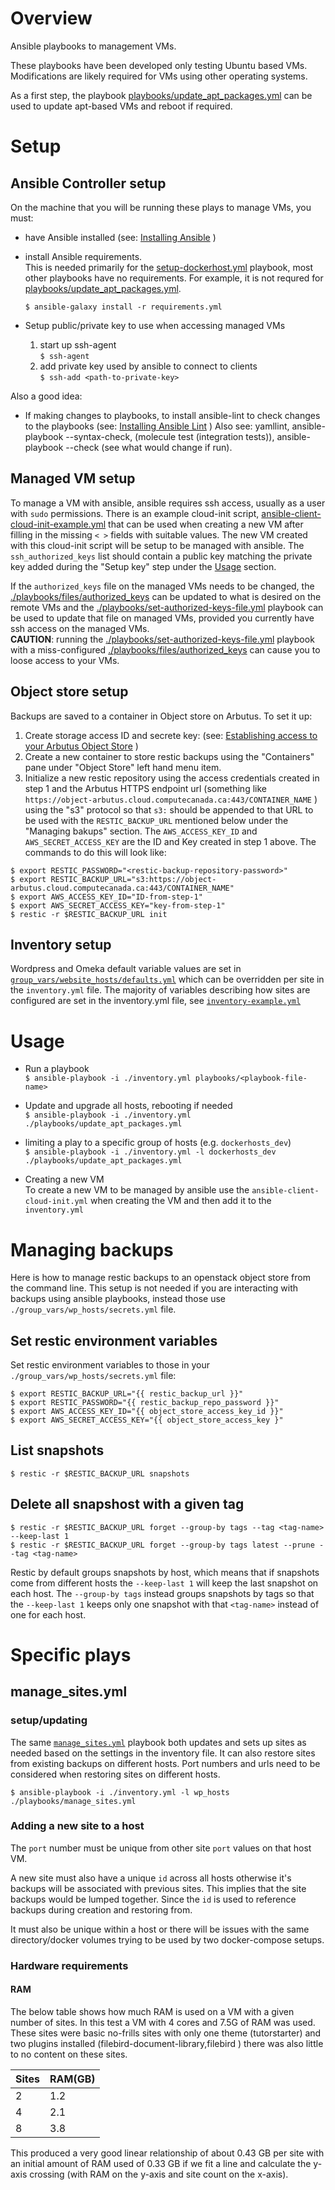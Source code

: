 #  Overview
Ansible playbooks to management VMs.

These playbooks have been developed only testing Ubuntu based VMs. Modifications are likely required for VMs using other operating systems.

As a first step, the playbook [playbooks/update_apt_packages.yml](./playbooks/update_apt_packages.yml) can be used to update apt-based VMs and reboot if required.

# Setup
## Ansible Controller setup
On the machine that you will be running these plays to manage VMs, you must:
- have Ansible installed (see: [Installing Ansible](https://docs.ansible.com/ansible/latest/installation_guide/intro_installation.html) )
- install Ansible requirements.<br/>
This is needed primarily for the [setup-dockerhost.yml](./playbooks/setup-dockerhost.yml) playbook, most other playbooks have no requirements. For example, it is not requred for [playbooks/update_apt_packages.yml](./playbooks/update_apt_packages.yml).

  `$ ansible-galaxy install -r requirements.yml`

- Setup public/private key to use when accessing managed VMs
  1. start up ssh-agent  
    `$ ssh-agent`
  2. add private key used by ansible to connect to clients  
    `$ ssh-add <path-to-private-key>`

Also a good idea:
- If making changes to playbooks, to install ansible-lint to check changes to the playbooks (see: [Installing Ansible Lint](https://ansible.readthedocs.io/projects/lint/installing/) )
Also see: yamllint, ansible-playbook --syntax-check, (molecule test (integration tests)), ansible-playbook --check (see what would change if run).

## Managed VM setup
To manage a VM with ansible, ansible requires ssh access, usually as a user with `sudo` permissions. There is an example cloud-init script, [ansible-client-cloud-init-example.yml](./ansible-client-cloud-init-example.yml) that can be used when creating a new VM after filling in the missing `< >` fields with suitable values. The new VM created with this cloud-init script will be setup to be managed with ansible. The `ssh_authorized_keys` list should contain a public key matching the private key added during the "Setup key" step under the [Usage](#usage) section.

If the `authorized_keys` file on the managed VMs needs to be changed, the [./playbooks/files/authorized_keys](./playbooks/files/authorized_keys) can be updated to what is desired on the remote VMs and the [./playbooks/set-authorized-keys-file.yml](./playbooks/set-authorized-keys-file.yml) playbook can be used to update that file on managed VMs, provided you currently have ssh access on the managed VMs.  
**CAUTION**: running the [./playbooks/set-authorized-keys-file.yml](./playbooks/set-authorized-keys-file.yml) playbook with a miss-configured [./playbooks/files/authorized_keys](./playbooks/files/authorized_keys) can cause you to loose access to your VMs.

## Object store setup

Backups are saved to a container in Object store on Arbutus. To set it up:

  1. Create storage access ID and secrete key: (see: [Establishing access to your Arbutus Object Store](https://docs.alliancecan.ca/wiki/Arbutus_object_storage#Establishing_access_to_your_Arbutus_Object_Store) )
  2. Create a new container to store restic backups using the "Containers" pane under "Object Store" left hand menu item.
  3. Initialize a new restic repository using the access credentials created in step 1 and the Arbutus HTTPS endpoint url (something like `https://object-arbutus.cloud.computecanada.ca:443/CONTAINER_NAME` ) using the "s3" protocol so that `s3:` should be appended to that URL to be used with the `RESTIC_BACKUP_URL` mentioned below under the "Managing bakups" section. The `AWS_ACCESS_KEY_ID` and `AWS_SECRET_ACCESS_KEY` are the ID and Key created in step 1 above. The commands to do this will look like:
  
  `$ export RESTIC_PASSWORD="<restic-backup-repository-password>"`  
  `$ export RESTIC_BACKUP_URL="s3:https://object-arbutus.cloud.computecanada.ca:443/CONTAINER_NAME"`  
  `$ export AWS_ACCESS_KEY_ID="ID-from-step-1"`  
  `$ export AWS_SECRET_ACCESS_KEY="key-from-step-1"`  
  `$ restic -r $RESTIC_BACKUP_URL init`  

## Inventory setup

Wordpress and Omeka default variable values are set in [`group_vars/website_hosts/defaults.yml`](group_vars/website_hosts/defaults.yml) which can be overridden per site in the `inventory.yml` file. The majority of variables describing how sites are configured are set in the inventory.yml file, see [`inventory-example.yml`](inventory-example.yml)

# Usage

* Run a playbook  
  `$ ansible-playbook -i ./inventory.yml playbooks/<playbook-file-name>`
* Update and upgrade all hosts, rebooting if needed  
  `$ ansible-playbook -i ./inventory.yml ./playbooks/update_apt_packages.yml`
* limiting a play to a specific group of hosts (e.g. `dockerhosts_dev`)  
  `$ ansible-playbook -i ./inventory.yml -l dockerhosts_dev ./playbooks/update_apt_packages.yml`

* Creating a new VM  
  To create a new VM to be managed by ansible use the `ansible-client-cloud-init.yml` when creating the VM and then add it to the `inventory.yml`

# Managing backups

Here is how to manage restic backups to an openstack object store from the command line. This setup is not needed if you are interacting with backups using ansible playbooks, instead those use `./group_vars/wp_hosts/secrets.yml` file.

## Set restic environment variables

Set restic environment variables to those in your `./group_vars/wp_hosts/secrets.yml` file:

  `$ export RESTIC_BACKUP_URL="{{ restic_backup_url }}"`  
  `$ export RESTIC_PASSWORD="{{ restic_backup_repo_password }}"`  
  `$ export AWS_ACCESS_KEY_ID="{{ object_store_access_key_id }}"`  
  `$ export AWS_SECRET_ACCESS_KEY="{{ object_store_access_key }"`

## List snapshots

  `$ restic -r $RESTIC_BACKUP_URL snapshots`

## Delete all snapshost with a given tag
  
  `$ restic -r $RESTIC_BACKUP_URL forget --group-by tags --tag <tag-name> --keep-last 1`  
  `$ restic -r $RESTIC_BACKUP_URL forget --group-by tags latest --prune --tag <tag-name>`

Restic by default groups snapshots by host, which means that if snapshots come from different hosts the `--keep-last 1` will keep the last snapshot on each host. The `--group-by tags` instead groups snapshots by tags so that the `--keep-last 1` keeps only one snapshot with that `<tag-name>` instead of one for each host.

# Specific plays

## manage_sites.yml

### setup/updating

The same [`manage_sites.yml`](manage_sites.yml) playbook both updates and sets up sites as needed based on the settings in the inventory file. It can also restore sites from existing backups on different hosts. Port numbers and urls need to be considered when restoring sites on different hosts.

  `$ ansible-playbook -i ./inventory.yml -l wp_hosts ./playbooks/manage_sites.yml`


### Adding a new site to a host
The `port` number must be unique from other site `port` values on that host VM.

A new site must also have a unique `id` across all hosts otherwise it's backups will be associated with previous sites. This implies that the site backups would be lumped together. Since the `id` is used to reference backups during creation and restoring from.

It must also be unique within a host or there will be issues with the same directory/docker volumes trying to be used by two docker-compose setups.

### Hardware requirements

#### RAM
The below table shows how much RAM is used on a VM with a given number of sites. In this test a VM with 4 cores and 7.5G of RAM was used. These sites were basic no-frills sites with only one theme (tutorstarter) and two plugins installed (filebird-document-library,filebird ) there was also little to no content on these sites.

|Sites | RAM(GB)|
|------|--------|
| 2    | 1.2    |
| 4    | 2.1    |
| 8    | 3.8    |

This produced a very good linear relationship of about 0.43 GB per site with an initial amount of RAM used of 0.33 GB if we fit a line and calculate the y-axis crossing (with RAM on the y-axis and site count on the x-axis).
